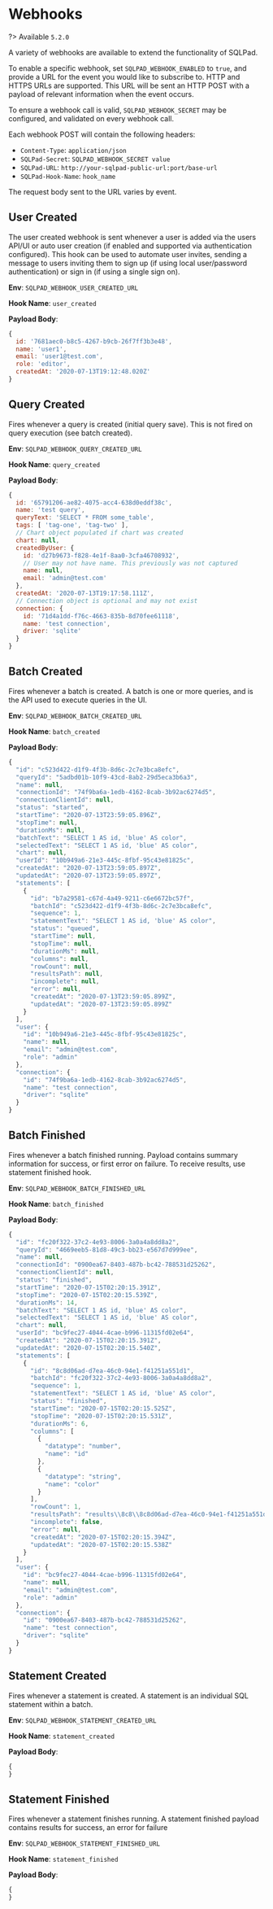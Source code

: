 # Webhooks

?> Available `5.2.0`

A variety of webhooks are available to extend the functionality of SQLPad.

To enable a specific webhook, set `SQLPAD_WEBHOOK_ENABLED` to `true`, and provide a URL for the event you would like to subscribe to. HTTP and HTTPS URLs are supported. This URL will be sent an HTTP POST with a payload of relevant information when the event occurs.

To ensure a webhook call is valid, `SQLPAD_WEBHOOK_SECRET` may be configured, and validated on every webhook call.

Each webhook POST will contain the following headers:

- `Content-Type`: `application/json`
- `SQLPad-Secret`: `SQLPAD_WEBHOOK_SECRET value`
- `SQLPad-URL`: `http://your-sqlpad-public-url:port/base-url`
- `SQLPad-Hook-Name`: `hook_name`

The request body sent to the URL varies by event.

## User Created

The user created webhook is sent whenever a user is added via the users API/UI or auto user creation (if enabled and supported via authentication configured). This hook can be used to automate user invites, sending a message to users inviting them to sign up (if using local user/password authentication) or sign in (if using a single sign on).

**Env**: `SQLPAD_WEBHOOK_USER_CREATED_URL`

**Hook Name**: `user_created`

**Payload Body**:

```js
{
  id: '7681aec0-b8c5-4267-b9cb-26f7ff3b3e48',
  name: 'user1',
  email: 'user1@test.com',
  role: 'editor',
  createdAt: '2020-07-13T19:12:48.020Z'
}
```

## Query Created

Fires whenever a query is created (initial query save). This is not fired on query execution (see batch created).

**Env**: `SQLPAD_WEBHOOK_QUERY_CREATED_URL`

**Hook Name**: `query_created`

**Payload Body**:

```js
{
  id: '65791206-ae82-4075-acc4-638d0eddf38c',
  name: 'test query',
  queryText: 'SELECT * FROM some_table',
  tags: [ 'tag-one', 'tag-two' ],
  // Chart object populated if chart was created
  chart: null,
  createdByUser: {
    id: 'd27b9673-f828-4e1f-8aa0-3cfa46708932',
    // User may not have name. This previously was not captured
    name: null,
    email: 'admin@test.com'
  },
  createdAt: '2020-07-13T19:17:58.111Z',
  // Connection object is optional and may not exist
  connection: {
    id: '71d4a1dd-f76c-4663-835b-8d70fee61118',
    name: 'test connection',
    driver: 'sqlite'
  }
}
```

## Batch Created

Fires whenever a batch is created. A batch is one or more queries, and is the API used to execute queries in the UI.

**Env**: `SQLPAD_WEBHOOK_BATCH_CREATED_URL`

**Hook Name**: `batch_created`

**Payload Body**:

```js
{
  "id": "c523d422-d1f9-4f3b-8d6c-2c7e3bca8efc",
  "queryId": "5adbd01b-10f9-43cd-8ab2-29d5eca3b6a3",
  "name": null,
  "connectionId": "74f9ba6a-1edb-4162-8cab-3b92ac6274d5",
  "connectionClientId": null,
  "status": "started",
  "startTime": "2020-07-13T23:59:05.896Z",
  "stopTime": null,
  "durationMs": null,
  "batchText": "SELECT 1 AS id, 'blue' AS color",
  "selectedText": "SELECT 1 AS id, 'blue' AS color",
  "chart": null,
  "userId": "10b949a6-21e3-445c-8fbf-95c43e81825c",
  "createdAt": "2020-07-13T23:59:05.897Z",
  "updatedAt": "2020-07-13T23:59:05.897Z",
  "statements": [
    {
      "id": "b7a29581-c67d-4a49-9211-c6e6672bc57f",
      "batchId": "c523d422-d1f9-4f3b-8d6c-2c7e3bca8efc",
      "sequence": 1,
      "statementText": "SELECT 1 AS id, 'blue' AS color",
      "status": "queued",
      "startTime": null,
      "stopTime": null,
      "durationMs": null,
      "columns": null,
      "rowCount": null,
      "resultsPath": null,
      "incomplete": null,
      "error": null,
      "createdAt": "2020-07-13T23:59:05.899Z",
      "updatedAt": "2020-07-13T23:59:05.899Z"
    }
  ],
  "user": {
    "id": "10b949a6-21e3-445c-8fbf-95c43e81825c",
    "name": null,
    "email": "admin@test.com",
    "role": "admin"
  },
  "connection": {
    "id": "74f9ba6a-1edb-4162-8cab-3b92ac6274d5",
    "name": "test connection",
    "driver": "sqlite"
  }
}
```

## Batch Finished

Fires whenever a batch finished running. Payload contains summary information for success, or first error on failure. To receive results, use statement finished hook.

**Env**: `SQLPAD_WEBHOOK_BATCH_FINISHED_URL`

**Hook Name**: `batch_finished`

**Payload Body**:

```js
{
  "id": "fc20f322-37c2-4e93-8006-3a0a4a8dd8a2",
  "queryId": "4669eeb5-81d8-49c3-bb23-e567d7d999ee",
  "name": null,
  "connectionId": "0900ea67-8403-487b-bc42-788531d25262",
  "connectionClientId": null,
  "status": "finished",
  "startTime": "2020-07-15T02:20:15.391Z",
  "stopTime": "2020-07-15T02:20:15.539Z",
  "durationMs": 14,
  "batchText": "SELECT 1 AS id, 'blue' AS color",
  "selectedText": "SELECT 1 AS id, 'blue' AS color",
  "chart": null,
  "userId": "bc9fec27-4044-4cae-b996-11315fd02e64",
  "createdAt": "2020-07-15T02:20:15.391Z",
  "updatedAt": "2020-07-15T02:20:15.540Z",
  "statements": [
    {
      "id": "8c8d06ad-d7ea-46c0-94e1-f41251a551d1",
      "batchId": "fc20f322-37c2-4e93-8006-3a0a4a8dd8a2",
      "sequence": 1,
      "statementText": "SELECT 1 AS id, 'blue' AS color",
      "status": "finished",
      "startTime": "2020-07-15T02:20:15.525Z",
      "stopTime": "2020-07-15T02:20:15.531Z",
      "durationMs": 6,
      "columns": [
        {
          "datatype": "number",
          "name": "id"
        },
        {
          "datatype": "string",
          "name": "color"
        }
      ],
      "rowCount": 1,
      "resultsPath": "results\\8c8\\8c8d06ad-d7ea-46c0-94e1-f41251a551d1.json",
      "incomplete": false,
      "error": null,
      "createdAt": "2020-07-15T02:20:15.394Z",
      "updatedAt": "2020-07-15T02:20:15.538Z"
    }
  ],
  "user": {
    "id": "bc9fec27-4044-4cae-b996-11315fd02e64",
    "name": null,
    "email": "admin@test.com",
    "role": "admin"
  },
  "connection": {
    "id": "0900ea67-8403-487b-bc42-788531d25262",
    "name": "test connection",
    "driver": "sqlite"
  }
}
```

## Statement Created

Fires whenever a statement is created. A statement is an individual SQL statement within a batch.

**Env**: `SQLPAD_WEBHOOK_STATEMENT_CREATED_URL`

**Hook Name**: `statement_created`

**Payload Body**:

```js
{
}
```

## Statement Finished

Fires whenever a statement finishes running. A statement finished payload contains results for success, an error for failure

**Env**: `SQLPAD_WEBHOOK_STATEMENT_FINISHED_URL`

**Hook Name**: `statement_finished`

**Payload Body**:

```js
{
}
```
